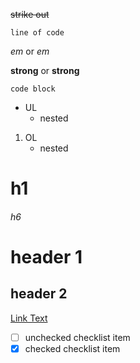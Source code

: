 ~~strike out~~

`line of code`

*em* or _em_

**strong** or __strong__

```
code block
```

* UL
  * nested

1. OL
   * nested

# h1
###### h6

header 1
========

header 2
--------

[Link Text](http://example.com)

- [ ] unchecked checklist item
- [x] checked checklist item

